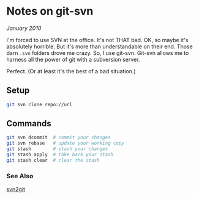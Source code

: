 # Notes on git-svn
*January 2010*

I'm forced to use SVN at the office. It's not THAT bad. OK, so maybe it's absolutely horrible. But it's more than understandable on their end. Those darn `.svn` folders drove me crazy. So, I use git-svn. Git-svn allows me to harness all the power of git with a subversion server.

Perfect. (Or at least it's the best of a bad situation.)

## Setup

```bash
git svn clone repo://url
```

## Commands

```bash
git svn dcommit  # commit your changes
git svn rebase   # update your working copy
git stash        # stash your changes
git stash apply  # take back your stash
git stash clear  # clear the stash
```

### See Also

[svn2git](https://github.com/nirvdrum/svn2git)
